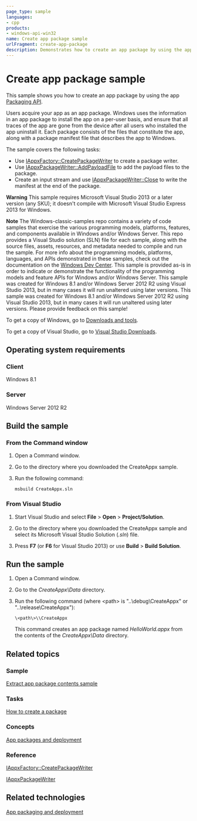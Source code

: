 ```yaml
---
page_type: sample
languages:
- cpp
products:
- windows-api-win32
name: Create app package sample
urlFragment: create-app-package
description: Demonstrates how to create an app package by using the app Packaging API.
---
```


# Create app package sample

This sample shows you how to create an app package by using the app [Packaging API](http://msdn.microsoft.com/en-us/library/windows/desktop/hh446766).

Users acquire your app as an app package. Windows uses the information in an app package to install the app on a per-user basis, and ensure that all traces of the app are gone from the device after all users who installed the app uninstall it. Each package consists of the files that constitute the app, along with a package manifest file that describes the app to Windows.

The sample covers the following tasks:

-   Use [IAppxFactory::CreatePackageWriter](http://msdn.microsoft.com/en-us/library/windows/desktop/hh446679) to create a package writer.
-   Use [IAppxPackageWriter::AddPayloadFile](http://msdn.microsoft.com/en-us/library/windows/desktop/hh446763) to add the payload files to the package.
-   Create an input stream and use [IAppxPackageWriter::Close](http://msdn.microsoft.com/en-us/library/windows/desktop/hh446764) to write the manifest at the end of the package.

**Warning**  This sample requires Microsoft Visual Studio 2013 or a later version (any SKU); it doesn't compile with Microsoft Visual Studio Express 2013 for Windows.

**Note**  The Windows-classic-samples repo contains a variety of code samples that exercise the various programming models, platforms, features, and components available in Windows and/or Windows Server. This repo provides a Visual Studio solution (SLN) file for each sample, along with the source files, assets, resources, and metadata needed to compile and run the sample. For more info about the programming models, platforms, languages, and APIs demonstrated in these samples, check out the documentation on the [Windows Dev Center](https://dev.windows.com). This sample is provided as-is in order to indicate or demonstrate the functionality of the programming models and feature APIs for Windows and/or Windows Server. This sample was created for Windows 8.1 and/or Windows Server 2012 R2 using Visual Studio 2013, but in many cases it will run unaltered using later versions. This sample was created for Windows 8.1 and/or Windows Server 2012 R2 using Visual Studio 2013, but in many cases it will run unaltered using later versions. Please provide feedback on this sample!

To get a copy of Windows, go to [Downloads and tools](http://go.microsoft.com/fwlink/p/?linkid=301696).

To get a copy of Visual Studio, go to [Visual Studio Downloads](http://go.microsoft.com/fwlink/p/?linkid=301697).

## Operating system requirements

### Client

Windows 8.1

### Server

Windows Server 2012 R2

## Build the sample

### From the Command window

1.  Open a Command window.

2.  Go to the directory where you downloaded the CreateAppx sample.

3.  Run the following command:

    ```msbuild CreateAppx.sln```

### From Visual Studio

1.  Start Visual Studio and select **File** \> **Open** \> **Project/Solution**.

2.  Go to the directory where you downloaded the CreateAppx sample and select its Microsoft Visual Studio Solution (*.sln*) file.

3.  Press **F7** (or **F6** for Visual Studio 2013) or use **Build** \> **Build Solution**.

Run the sample
--------------

1.  Open a Command window.

2.  Go to the *CreateAppx\\Data* directory.

3.  Run the following command (where \<path\> is "..\\debug\\CreateAppx" or "..\\release\\CreateAppx"):

    ```\<path\>\\CreateAppx```

    This command creates an app package named *HelloWorld.appx* from the contents of the *CreateAppx\\Data* directory.

## Related topics

### Sample

[Extract app package contents sample](http://go.microsoft.com/fwlink/p/?linkid=106455)

### Tasks

[How to create a package](http://msdn.microsoft.com/en-us/library/windows/desktop/hh446616)

### Concepts

[App packages and deployment](http://msdn.microsoft.com/en-us/library/windows/desktop/hh464929)

### Reference

[IAppxFactory::CreatePackageWriter](http://msdn.microsoft.com/en-us/library/windows/desktop/hh446679)

[IAppxPackageWriter](http://msdn.microsoft.com/en-us/library/windows/desktop/hh446762)

## Related technologies

[App packaging and deployment](http://msdn.microsoft.com/en-us/library/windows/desktop/hh446593)
